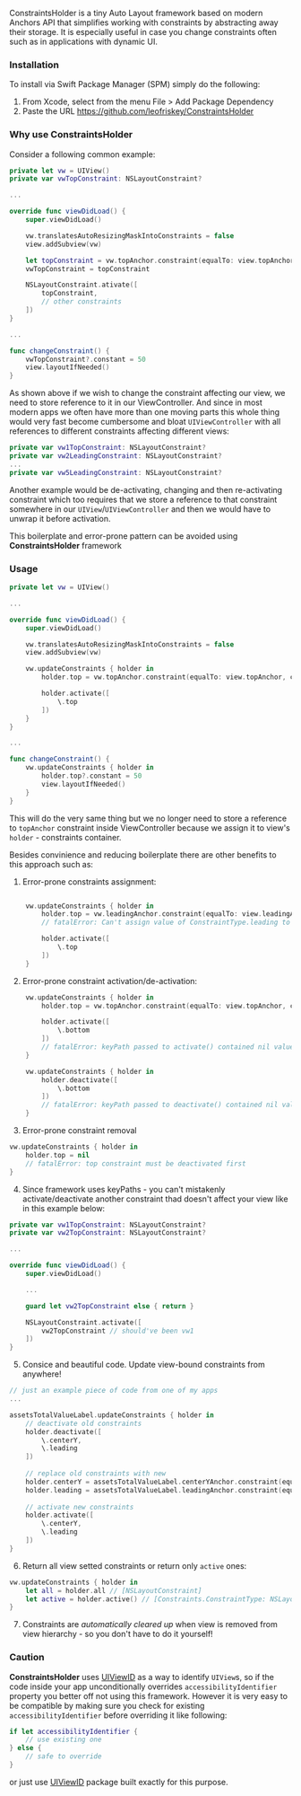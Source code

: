 ConstraintsHolder is a tiny Auto Layout framework based on modern Anchors API that simplifies working with constraints by abstracting away their storage. It is especially useful in case you change constraints often such as in applications with dynamic UI.

### Installation
To install via Swift Package Manager (SPM) simply do the following:
1. From Xcode, select from the menu File > Add Package Dependency
2. Paste the URL https://github.com/leofriskey/ConstraintsHolder

### Why use ConstraintsHolder
Consider a following common example:
``` Swift
private let vw = UIView()
private var vwTopConstraint: NSLayoutConstraint?

...

override func viewDidLoad() {
    super.viewDidLoad()

    vw.translatesAutoResizingMaskIntoConstraints = false
    view.addSubview(vw)

    let topConstraint = vw.topAnchor.constraint(equalTo: view.topAnchor, constant: 20)
    vwTopConstraint = topConstraint

    NSLayoutConstraint.ativate([
        topConstraint,
        // other constraints
    ])
}

...

func changeConstraint() {
    vwTopConstraint?.constant = 50
    view.layoutIfNeeded()
}

```

As shown above if we wish to change the constraint affecting our view, we need to store reference to it in our ViewController.
And since in most modern apps we often have more than one moving parts this whole thing would very fast become cumbersome and bloat `UIViewController` with all references to different constraints affecting different views:
``` Swift
private var vw1TopConstraint: NSLayoutConstraint?
private var vw2LeadingConstraint: NSLayoutConstraint?
...
private var vw5LeadingConstraint: NSLayoutConstraint?
```

Another example would be de-activating, changing and then re-activating constraint which too requires that we store a reference to that constraint somewhere in our `UIView`/`UIViewController` and then we would have to unwrap it before activation.

This boilerplate and error-prone pattern can be avoided using **ConstraintsHolder** framework

### Usage
``` Swift
private let vw = UIView()

...

override func viewDidLoad() {
    super.viewDidLoad()

    vw.translatesAutoResizingMaskIntoConstraints = false
    view.addSubview(vw)

    vw.updateConstraints { holder in
        holder.top = vw.topAnchor.constraint(equalTo: view.topAnchor, constant: 20)

        holder.activate([
            \.top
        ])
    }
}

...

func changeConstraint() {
    vw.updateConstraints { holder in
        holder.top?.constant = 50
        view.layoutIfNeeded()
    }
}

```

This will do the very same thing but we no longer need to store a reference to `topAnchor` constraint inside ViewController because we assign it to view's `holder` - constraints container. 

Besides convinience and reducing boilerplate there are other benefits to this approach such as:

1) Error-prone constraints assignment:
``` Swift

    vw.updateConstraints { holder in
        holder.top = vw.leadingAnchor.constraint(equalTo: view.leadingAnchor, constant: 20) 
        // fatalError: Can't assign value of ConstraintType.leading to variable of ConstraintType.top

        holder.activate([
            \.top
        ])
    }

```

2) Error-prone constraint activation/de-activation:
``` Swift
    vw.updateConstraints { holder in
        holder.top = vw.topAnchor.constraint(equalTo: view.topAnchor, constant: 20) 

        holder.activate([
            \.bottom
        ])
        // fatalError: keyPath passed to activate() contained nil value constraint
    }
```

``` Swift
    vw.updateConstraints { holder in
        holder.deactivate([
            \.bottom
        ])
        // fatalError: keyPath passed to deactivate() contained nil value constraint
    }
```

3) Error-prone constraint removal
``` Swift
vw.updateConstraints { holder in
    holder.top = nil
    // fatalError: top constraint must be deactivated first
}
```

4) Since framework uses keyPaths - you can't mistakenly activate/deactivate another constraint thad doesn't affect your view like in this example below:
``` Swift
private var vw1TopConstraint: NSLayoutConstraint?
private var vw2TopConstraint: NSLayoutConstraint?

...

override func viewDidLoad() {
    super.viewDidLoad()

    ...

    guard let vw2TopConstraint else { return }

    NSLayoutConstraint.activate([
        vw2TopConstraint // should've been vw1
    ])
}
```

5) Consice and beautiful code. Update view-bound constraints from anywhere!
``` Swift
// just an example piece of code from one of my apps
...

assetsTotalValueLabel.updateConstraints { holder in
    // deactivate old constraints
    holder.deactivate([
        \.centerY,
        \.leading
    ])
    
    // replace old constraints with new
    holder.centerY = assetsTotalValueLabel.centerYAnchor.constraint(equalTo: navBar.centerYAnchor)
    holder.leading = assetsTotalValueLabel.leadingAnchor.constraint(equalTo: smallTitleView.trailingAnchor, constant: 10)
    
    // activate new constraints
    holder.activate([
        \.centerY,
        \.leading
    ])
}
```

6) Return all view setted constraints or return only `active` ones:
``` Swift
vw.updateConstraints { holder in
    let all = holder.all // [NSLayoutConstraint]
    let active = holder.active() // [Constraints.ConstraintType: NSLayoutConstraint]
}
```

7) Constraints are *automatically cleared up* when view is removed from view hierarchy - so you don't have to do it yourself!

### Caution
**ConstraintsHolder** uses [UIViewID](https://github.com/leofriskey/UIViewID) as a way to identify `UIView`s, so if the code inside your app unconditionally overrides `accessibilityIdentifier` property you better off not using this framework.
However it is very easy to be compatible by making sure you check for existing `accessibilityIdentifier` before overriding it like following:
``` Swift
if let accessibilityIdentifier {
    // use existing one
} else {
    // safe to override
}
```
or just use [UIViewID](https://github.com/leofriskey/UIViewID) package built exactly for this purpose.
